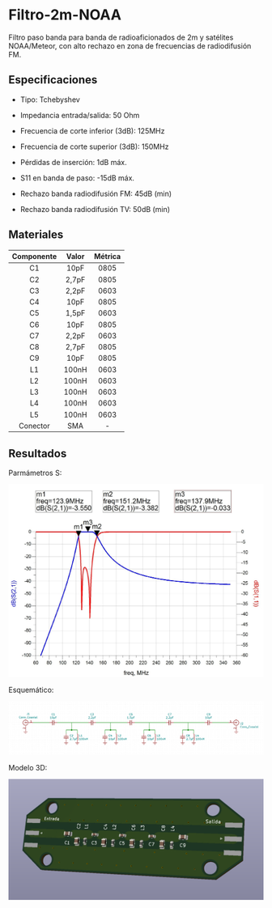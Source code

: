 # Filtro-2m-NOAA

Filtro paso banda para banda de radioaficionados de 2m y satélites NOAA/Meteor, con alto rechazo en zona de frecuencias de radiodifusión FM.

## Especificaciones

- Tipo: Tchebyshev

- Impedancia entrada/salida: 50 Ohm

- Frecuencia de corte inferior (3dB): 125MHz

- Frecuencia de corte superior (3dB): 150MHz

- Pérdidas de inserción: 1dB máx.

- S11 en banda de paso: -15dB máx.

- Rechazo banda radiodifusión FM: 45dB (min)

- Rechazo banda radiodifusión TV: 50dB (min)

## Materiales

| Componente | Valor | Métrica |
|:----------:|:-----:|:-------:|
|     C1     |  10pF |   0805  |
|     C2     | 2,7pF |   0805  |
|     C3     | 2,2pF |   0603  |
|     C4     |  10pF |   0805  |
|     C5     | 1,5pF |   0603  |
|     C6     |  10pF |   0805  |
|     C7     | 2,2pF |   0603  |
|     C8     | 2,7pF |   0805  |
|     C9     |  10pF |   0805  |
|     L1     | 100nH |   0603  |
|     L2     | 100nH |   0603  |
|     L3     | 100nH |   0603  |
|     L4     | 100nH |   0603  |
|     L5     | 100nH |   0603  |
|  Conector  |  SMA  |    -    |

## Resultados

Parmámetros S:

![](resultados/S.jpeg)

Esquemático: 

![](resultados/KicadSch.png)

Modelo 3D:

![](resultados/PCBDelante.png)